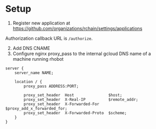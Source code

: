 # Setup

 1. Register new application at https://github.com/organizations/rchain/settings/applications

Authorization callback URL is `/authorize`.

 2. Add DNS CNAME
 3. Configure nginx proxy_pass to the internal gcloud DNS name of a machine running rhobot

```
server {
    server_name NAME;

    location / {
        proxy_pass ADDRESS:PORT;

        proxy_set_header  Host               $host;
        proxy_set_header  X-Real-IP          $remote_addr;
        proxy_set_header  X-Forwarded-For    $proxy_add_x_forwarded_for;
        proxy_set_header  X-Forwarded-Proto  $scheme;
    }
}
```
